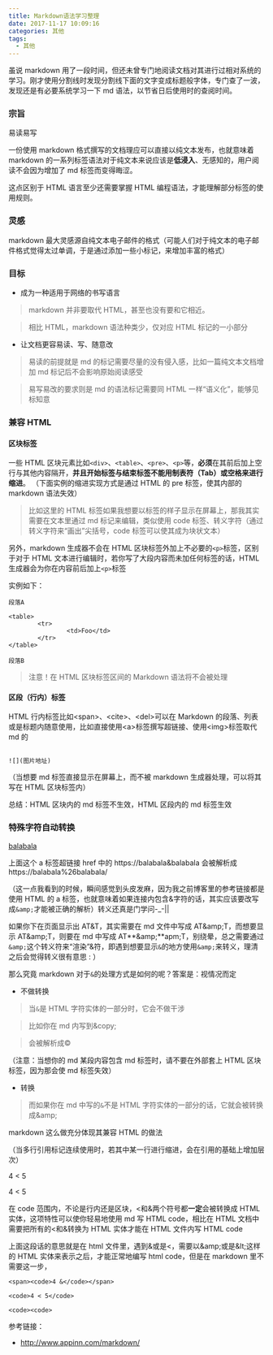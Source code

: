 ```yaml
---
title: Markdown语法学习整理
date: 2017-11-17 10:09:16
categories: 其他
tags:
  - 其他
---
```


虽说 markdown 用了一段时间，但还未曾专门地阅读文档对其进行过相对系统的学习。刚才使用分割线时发现分割线下面的文字变成标题般字体，专门查了一波，发现还是有必要系统学习一下 md 语法，以节省日后使用时的查阅时间。

<!--more-->

### 宗旨

易读易写

一份使用 markdown 格式撰写的文档理应可以直接以纯文本发布，也就意味着 markdown 的一系列标签语法对于纯文本来说应该是**低浸入**、无感知的，用户阅读不会因为增加了 md 标签而变得晦涩。

这点区别于 HTML 语言至少还需要掌握 HTML 编程语法，才能理解部分标签的使用规则。

### 灵感

markdown 最大灵感源自纯文本电子邮件的格式（可能人们对于纯文本的电子邮件格式觉得太过单调，于是通过添加一些小标记，来增加丰富的格式）

### 目标

- 成为一种适用于网络的书写语言

> markdown 并非要取代 HTML，甚至也没有要和它相近。

> 相比 HTML，markdown 语法种类少，仅对应 HTML 标记的一小部分

- 让文档更容易读、写、随意改

> 易读的前提就是 md 的标记需要尽量的没有侵入感，比如一篇纯文本文档增加 md 标记后不会影响原始阅读感受

> 易写易改的要求则是 md 的语法标记需要同 HTML 一样“语义化”，能够见标知意

### 兼容 HTML

#### 区块标签

一些 HTML 区块元素比如<code>&lt;div&gt;</code>、<code>&lt;table&gt;</code>、<code>&lt;pre&gt;</code>、<code>&lt;p&gt;</code>等，**必须**在其前后加上空行与其他内容隔开，**并且开始标签与结束标签不能用制表符（Tab）或空格来进行缩进**。
（下面实例的缩进实现方式是通过 HTML 的 pre 标签，使其内部的 markdown 语法失效）

> 比如这里的 HTML 标签如果我想要以标签的样子显示在屏幕上，那我其实需要在文本里通过 md 标记来编辑，类似使用 code 标签、转义字符（通过转义字符来“画出”尖括号，code 标签可以使其成为块状文本）

另外，markdown 生成器不会在 HTML 区块标签外加上不必要的<code>&lt;p&gt;</code>标签，区别于对于 HTML 文本进行编辑时，若你写了大段内容而未加任何标签的话，HTML 生成器会为你在内容前后加上<code>&lt;p&gt;</code>标签

实例如下：

<pre><code>段落A

&lt;table&gt;
		&lt;tr&gt;
				&lt;td&gt;Foo&lt;/td&gt;
		&lt;/tr&gt;
&lt;/table&gt;

段落B
</code></pre>

> 注意！在 HTML 区块标签区间的 Markdown 语法将不会被处理

#### 区段（行内）标签

HTML 行内标签比如&lt;span&gt;、&lt;cite&gt;、&lt;del&gt;可以在 Markdown 的段落、列表或是标题内随意使用，比如直接使用&lt;a&gt;标签撰写超链接、使用&lt;img&gt;标签取代 md 的

<pre><code>
![](图片地址)
</code></pre>

（当想要 md 标签直接显示在屏幕上，而不被 markdown 生成器处理，可以将其写在 HTML 区块标签内）

总结：HTML 区块内的 md 标签不生效，HTML 区段内的 md 标签生效

### 特殊字符自动转换

<a href="https://balabala&balabala">balabala</a>

上面这个 a 标签超链接 href 中的 https://balabala&balabala 会被解析成 https://balabala%26balabala/

（这一点我看到的时候，瞬间感觉到头皮发麻，因为我之前博客里的参考链接都是使用 HTML 的 a 标签，也就意味着如果连接内包含&字符的话，其实应该要改写成<code>&amp;amp;</code>才能被正确的解析）转义还真是门学问-\_-||

如果你下在页面显示出 AT&amp;T，其实需要在 md 文件中写成 AT&amp;amp;T，而想要显示 AT&amp;amp;T，则要在 md 中写成 AT**&amp;amp;**apm;T，别绕晕，总之需要通过<code>&amp;amp;</code>这个转义符来“渲染”&符，即遇到想要显示<code>&amp;</code>的地方使用<code>&amp;amp;</code>来转义，理清之后会觉得转义很有意思 : ）

那么究竟 markdown 对于<code>&amp;</code>的处理方式是如何的呢？答案是：视情况而定

- 不做转换

> 当<code>&amp;</code>是 HTML 字符实体的一部分时，它会不做干涉

> 比如你在 md 内写到&amp;copy;

> 会被解析成&copy;

（注意：当想你的 md 某段内容包含 md 标签时，请不要在外部套上 HTML 区块标签，因为那会使 md 标签失效）

- 转换

> 而如果你在 md 中写的<code>&amp;</code>不是 HTML 字符实体的一部分的话，它就会被转换成&amp;amp;

markdown 这么做充分体现其兼容 HTML 的做法

（当多行引用标记连续使用时，若其中某一行进行缩进，会在引用的基础上增加层次）

4 < 5

4 &lt; 5

在 code 范围内，不论是行内还是区块，<和&两个符号都**一定**会被转换成 HTML 实体，这项特性可以使你轻易地使用 md 写 HTML code，相比在 HTML 文档中需要把所有的<和&转换为 HTML 实体才能在 HTML 文件内写 HTML code

上面这段话的意思就是在 html 文件里，遇到&或是<，需要以&amp;amp;或是&amp;lt;这样的 HTML 实体来表示之后，才能正常地编写 html code，但是在 markdown 里不需要这一步，

`<span><code>4 &</code></span>`

`<code>4 < 5</code>`

`<code><code>`

参考链接：

- <a href="http://www.appinn.com/markdown/">http://www.appinn.com/markdown/</a>
